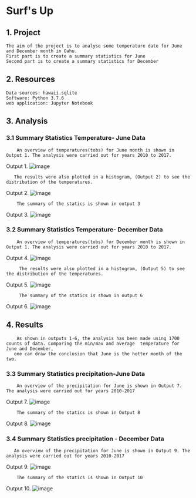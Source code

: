 # Surf's Up
## 1. Project
    The aim of the project is to analyse some temperature date for June and December month in Oahu.
    First part is to create a summary statistics for June
    Second part is to create a summary statistics for December
    
## 2. Resources
    Data sources: hawaii.sqlite
    Software: Python 3.7.6
    web application: Jupyter Notebook
    
## 3. Analysis
### 3.1 Summary Statistics Temperature- June Data
        An overview of temperatures(tobs) for June month is shown in Output 1. The analysis were carried out for years 2010 to 2017.

Output 1. ![image](https://user-images.githubusercontent.com/85843030/130449104-ad77560f-3cd3-4856-8568-12961148a87f.png)


       
       The results were also plotted in a histogram, (Output 2) to see the distribution of the temperatures.
       
 Output 2. ![image](https://user-images.githubusercontent.com/85843030/130449267-d8775685-ec22-4d49-bd38-1d752ed2a8e8.png)

      
        
        The summary of the statics is shown in output 3
Output 3. ![image](https://user-images.githubusercontent.com/85843030/130448942-250303a9-cc5e-419f-a096-a1c0423777e8.png)


### 3.2 Summary Statistics Temperature- December Data
        An overview of temperatures(tobs) for December month is shown in Output 1. The analysis were carried out for years 2010 to 2017.

Output 4. ![image](https://user-images.githubusercontent.com/85843030/130449507-89b54188-710f-42bf-a371-79960317da80.png)

         The results were also plotted in a histogram, (Output 5) to see the distribution of the temperatures.
Output 5. ![image](https://user-images.githubusercontent.com/85843030/130449706-76ea30ec-1a65-4ffd-8208-4c785a6c7215.png)
         
         The summary of the statics is shown in output 6
Output 6. ![image](https://user-images.githubusercontent.com/85843030/130449909-605dc17b-0054-410d-ac0c-bd8e3cb21175.png)


## 4. Results
        As shown in outputs 1-6, the analysis has been made using 1700 counts of data. Comparing the min/max and average  temperature for June and December,
       one can draw the conclusion that June is the hotter month of the two.


### 3.3 Summary Statistics precipitation-June Data
        An overview of the precipitation for June is shown in Output 7. The analysis were carried out for years 2010-2017
 
Output 7. ![image](https://user-images.githubusercontent.com/85843030/130450739-516a2364-4163-4d34-80cf-e486132977c6.png)

 



        The summary of the statics is shown in Output 8
Output 8. ![image](https://user-images.githubusercontent.com/85843030/130450556-94dc432b-ffb4-49c1-84d2-7a22887f1d0e.png)



### 3.4 Summary Statistics precipitation - December Data
       An overview of the precipitation for June is shown in Output 9. The analysis were carried out for years 2010-2017
       
Output 9. ![image](https://user-images.githubusercontent.com/85843030/130451135-957be79a-0cdc-4345-b697-e0b0361ccbe1.png)


        
        The summary of the statics is shown in Output 10
Output 10. ![image](https://user-images.githubusercontent.com/85843030/130451378-1271bd8e-d2e6-46d2-88e5-1c9cf6e366d6.png)

        
       
       
       

